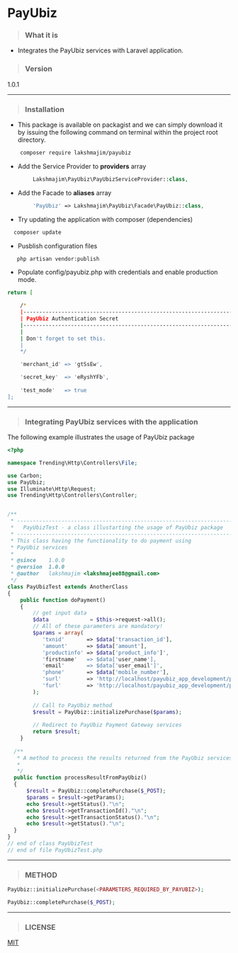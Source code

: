 # PayUbiz

>### What it is

 - Integrates the PayUbiz services with Laravel application.

>### Version

1.0.1

---
>### Installation

- This package is available on packagist and we can simply download it by issuing the following command on terminal within the project root directory.
```bash
    composer require lakshmajim/payubiz
```
- Add the Service Provider to **providers** array
```php
        Lakshmajim\PayUbiz\PayUbizServiceProvider::class,
```
- Add the Facade to **aliases** array
```php
        'PayUbiz' => Lakshmajim\PayUbiz\Facade\PayUbiz::class,
```
- Try updating the application with composer (dependencies)
 ```bash
   composer update
 ```
- Pusblish configuration files
```bash
   php artisan vendor:publish
```
 
- Populate config/payubiz.php with credentials and enable production mode.
```bash
return [

    /*
    |--------------------------------------------------------------------------
    | PayUbiz Authentication Secret
    |--------------------------------------------------------------------------
    |
    | Don't forget to set this.
    |
    */

    'merchant_id' => 'gtSsEw',

    'secret_key'  => 'eRyshYFb',
    
    'test_mode'   => true
];
```

---
>### Integrating PayUbiz services with the application

The following example illustrates the usage of PayUbiz package
```php
<?php 

namespace Trending\Http\Controllers\File;

use Carbon;
use PayUbiz;
use Illuminate\Http\Request;
use Trending\Http\Controllers\Controller;


/**
 * -----------------------------------------------------------------------------
 *   PayUbizTest - a class illustarting the usage of PayUbiz package 
 * -----------------------------------------------------------------------------
 * This class having the functionality to do payment using
 * PayUbiz services
 *
 * @since    1.0.0
 * @version  1.0.0
 * @author   lakshmajim <lakshmajee88@gmail.com>
 */
class PayUbizTest extends AnotherClass
{
	public function doPayment()
	{
		// get input data
		$data             = $this->request->all();
        // All of these parameters are mandatory!
        $params = array(
           'txnid'       => $data['transaction_id'],
           'amount'      => $data['amount'],
           'productinfo' => $data['product_info']',
           'firstname'   => $data['user_name'],
           'email'       => $data['user_email']',
           'phone'       => $data['mobile_number'],
           'surl'        => 'http://localhost/payubiz_app_development/public/back',
           'furl'        => 'http://localhost/payubiz_app_development/public/back',
        );  
    
        // Call to PayUbiz method 
        $result = PayUbiz::initializePurchase($params);
    
        // Redirect to PayUbiz Payment Gateway services
        return $result;
	}
  
  /**
   * A method to process the results returned from the PayUbiz services
   *
   */
  public function processResultFromPayUbiz()
  {
      $result = PayUbiz::completePurchase($_POST);
      $params = $result->getParams();
      echo $result->getStatus()."\n";
      echo $result->getTransactionId()."\n";
      echo $result->getTransactionStatus()."\n";
      echo $result->getStatus()."\n";
  }
}
// end of class PayUbizTest
// end of file PayUbizTest.php  
```

---
>### METHOD

```php
PayUbiz::initializePurchase(<PARAMETERS_REQUIRED_BY_PAYUBIZ>);
```

```php
PayUbiz::completePurchase($_POST);
```

----
>### LICENSE

[MIT](https://opensource.org/licenses/MIT)

